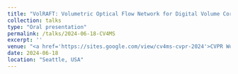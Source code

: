 ```yaml
---
title: "VolRAFT: Volumetric Optical Flow Network for Digital Volume Correlation of Synchrotron Radiation-based Micro-CT Images of Bone-Implant Interfaces"
collection: talks
type: "Oral presentation"
permalink: /talks/2024-06-18-CV4MS
excerpt: ''
venue: "<a href='https://sites.google.com/view/cv4ms-cvpr-2024'>CVPR Workshops - Computer Vision for Materials Science (CV4MS)</a>"
date: 2024-06-18
location: "Seattle, USA"
---
```

